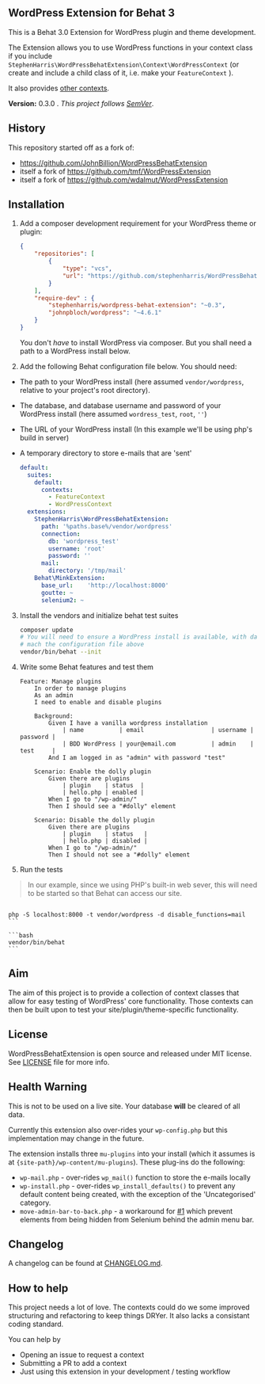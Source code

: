 ## WordPress Extension for Behat 3

This is a Behat 3.0 Extension for WordPress plugin and theme development. 

The Extension allows you to use WordPress functions in your context class if you include `StephenHarris\WordPressBehatExtension\Context\WordPressContext` (or create and include a child class of it, i.e. make your `FeatureContext` ).

It also provides [other contexts](docs/Contexts.md).

**Version:** 0.3.0 . *This project follows [SemVer](http://semver.org/)*.


## History

This repository started off as a fork of:

 - <https://github.com/JohnBillion/WordPressBehatExtension>
 - itself a fork of <https://github.com/tmf/WordPressExtension>
 - itself a fork of <https://github.com/wdalmut/WordPressExtension>


## Installation

1. Add a composer development requirement for your WordPress theme or plugin:

    ```json
    {
        "repositories": [
            {
                "type": "vcs",
                "url": "https://github.com/stephenharris/WordPressBehatExtension.git"
            }
        ],
        "require-dev" : {
            "stephenharris/wordpress-behat-extension": "~0.3",
            "johnpbloch/wordpress": "~4.6.1"
        }
    }
    ```
    You don't *have* to install WordPress via composer. But you shall need a path to a WordPress install below.

2. Add the following Behat configuration file below. You should need:

 - The path to your WordPress install (here assumed `vendor/wordpress`, relative to your project's root directory).
 - The database, and database username and password of your WordPress install (here assumed `wordress_test`, `root`, `''`)
 - The URL of your WordPress install (In this example we'll be using php's build in server)
 - A temporary directory to store e-mails that are 'sent'


    ```yml
    default:
      suites:
        default:
          contexts:
            - FeatureContext
            - WordPressContext
      extensions:
        StephenHarris\WordPressBehatExtension:
          path: '%paths.base%/vendor/wordpress'
          connection:
            db: 'wordpress_test'
            username: 'root'
            password: ''
          mail:
            directory: '/tmp/mail'
        Behat\MinkExtension:
          base_url:    'http://localhost:8000'
          goutte: ~
          selenium2: ~
    ```
    
3. Install the vendors and initialize behat test suites

    ```bash
    composer update
    # You will need to ensure a WordPress install is available, with database credentials that
    # mach the configuration file above
    vendor/bin/behat --init
    ```

4. Write some Behat features and test them

    ```
    Feature: Manage plugins
        In order to manage plugins
        As an admin
        I need to enable and disable plugins
    
        Background:
            Given I have a vanilla wordpress installation
                | name          | email                   | username | password |
                | BDD WordPress | your@email.com          | admin    | test     |
            And I am logged in as "admin" with password "test"
    
        Scenario: Enable the dolly plugin
            Given there are plugins
                | plugin    | status  |
                | hello.php | enabled |
            When I go to "/wp-admin/"
            Then I should see a "#dolly" element
    
        Scenario: Disable the dolly plugin
            Given there are plugins
                | plugin    | status   |
                | hello.php | disabled |
            When I go to "/wp-admin/"
            Then I should not see a "#dolly" element
    
    ```

5. Run the tests


 > In our example, since we using PHP's built-in web sever, this will need to be started so that  Behat can access our site. 

 > ```bash
    php -S localhost:8000 -t vendor/wordpress -d disable_functions=mail
    ```

    ```bash
    vendor/bin/behat
    ```

## Aim

The aim of this project is to provide a collection of context classes that allow for easy testing of WordPress' core functionality. Those contexts can then be built upon to test your site/plugin/theme-specific functionality. 

## License

WordPressBehatExtension is open source and released under MIT license. See [LICENSE](LICENSE) file for more info.

## Health Warning

This is not to be used on a live site. Your database **will** be cleared of all data. 

Currently this extension also over-rides your `wp-config.php` but this implementation may change in the future.

The extension installs three `mu-plugins` into your install (which it assumes is at `{site-path}/wp-content/mu-plugins`). These plug-ins do the following:
 
 - `wp-mail.php` - over-rides `wp_mail()` function to store the e-mails locally
 - `wp-install.php` - over-rides `wp_install_defaults()` to prevent any default content being created, with the exception of the 'Uncategorised' category.
 - `move-admin-bar-to-back.php` - a workaround for [#1](https://github.com/stephenharris/WordPressBehatExtension/issues/1) which prevent elements from being hidden from Selenium behind the admin menu bar.


## Changelog

A changelog can be found at [CHANGELOG.md](./CHANGELOG.md).


## How to help

This project needs a lot of love. The contexts could do we some improved structuring and refactoring to keep things DRYer. It also lacks a consistant coding standard. 

You can help by

 - Opening an issue to request a context
 - Submitting a PR to add a context
 - Just using this extension in your development / testing workflow
